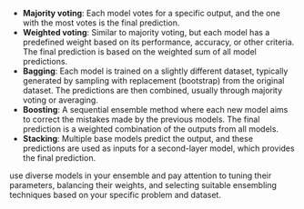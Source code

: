 - **Majority voting**: Each model votes for a specific output, and the one with the most votes is the final prediction.
- **Weighted voting**: Similar to majority voting, but each model has a predefined weight based on its performance, accuracy, or other criteria. The final prediction is based on the weighted sum of all model predictions.
- **Bagging**: Each model is trained on a slightly different dataset, typically generated by sampling with replacement (bootstrap) from the original dataset. The predictions are then combined, usually through majority voting or averaging.
- **Boosting**: A sequential ensemble method where each new model aims to correct the mistakes made by the previous models. The final prediction is a weighted combination of the outputs from all models.
- **Stacking**: Multiple base models predict the output, and these predictions are used as inputs for a second-layer model, which provides the final prediction.

use diverse models in your ensemble and pay attention to tuning their parameters, balancing their weights, and selecting suitable ensembling techniques based on your specific problem and dataset.